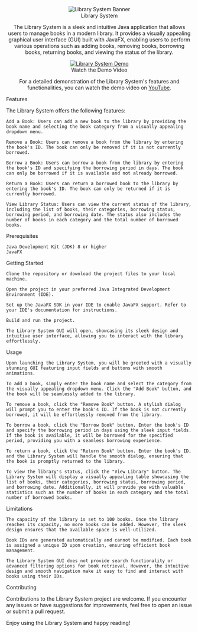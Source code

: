 <div align="center">
  <img src="https://example.com/library-system-banner.png" alt="Library System Banner">
</div>
<center>Library System</center>
<p align="center">
  The Library System is a sleek and intuitive Java application that allows users to manage books in a modern library. It provides a visually appealing graphical user interface (GUI) built with JavaFX, enabling users to perform various operations such as adding books, removing books, borrowing books, returning books, and viewing the status of the library.
</p>
<div align="center">
  <a href="https://www.youtube.com/watch?v=aaieuB-zHxA&t=10s">
    <img src="https://example.com/library-system-demo-thumbnail.png" alt="Library System Demo">
  </a>
</div>
<center>Watch the Demo Video</center>
<p align="center">
  For a detailed demonstration of the Library System's features and functionalities, you can watch the demo video on <a href="https://www.youtube.com/watch?v=aaieuB-zHxA&t=10s">YouTube</a>.
</p>
Features

The Library System offers the following features:

    Add a Book: Users can add a new book to the library by providing the book name and selecting the book category from a visually appealing dropdown menu.

    Remove a Book: Users can remove a book from the library by entering the book's ID. The book can only be removed if it is not currently borrowed.

    Borrow a Book: Users can borrow a book from the library by entering the book's ID and specifying the borrowing period in days. The book can only be borrowed if it is available and not already borrowed.

    Return a Book: Users can return a borrowed book to the library by entering the book's ID. The book can only be returned if it is currently borrowed.

    View Library Status: Users can view the current status of the library, including the list of books, their categories, borrowing status, borrowing period, and borrowing date. The status also includes the number of books in each category and the total number of borrowed books.

Prerequisites

    Java Development Kit (JDK) 8 or higher
    JavaFX

Getting Started

    Clone the repository or download the project files to your local machine.

    Open the project in your preferred Java Integrated Development Environment (IDE).

    Set up the JavaFX SDK in your IDE to enable JavaFX support. Refer to your IDE's documentation for instructions.

    Build and run the project.

    The Library System GUI will open, showcasing its sleek design and intuitive user interface, allowing you to interact with the library effortlessly.

Usage

    Upon launching the Library System, you will be greeted with a visually stunning GUI featuring input fields and buttons with smooth animations.

    To add a book, simply enter the book name and select the category from the visually appealing dropdown menu. Click the "Add Book" button, and the book will be seamlessly added to the library.

    To remove a book, click the "Remove Book" button. A stylish dialog will prompt you to enter the book's ID. If the book is not currently borrowed, it will be effortlessly removed from the library.

    To borrow a book, click the "Borrow Book" button. Enter the book's ID and specify the borrowing period in days using the sleek input fields. If the book is available, it will be borrowed for the specified period, providing you with a seamless borrowing experience.

    To return a book, click the "Return Book" button. Enter the book's ID, and the Library System will handle the smooth dialog, ensuring that the book is promptly returned to the library.

    To view the library's status, click the "View Library" button. The Library System will display a visually appealing table showcasing the list of books, their categories, borrowing status, borrowing period, and borrowing date. Additionally, it will provide you with valuable statistics such as the number of books in each category and the total number of borrowed books.

Limitations

    The capacity of the library is set to 100 books. Once the library reaches its capacity, no more books can be added. However, the sleek design ensures that the available space is well-utilized.

    Book IDs are generated automatically and cannot be modified. Each book is assigned a unique ID upon creation, ensuring efficient book management.

    The Library System GUI does not provide search functionality or advanced filtering options for book retrieval. However, the intuitive design and smooth navigation make it easy to find and interact with books using their IDs.

Contributing

Contributions to the Library System project are welcome. If you encounter any issues or have suggestions for improvements, feel free to open an issue or submit a pull request.

Enjoy using the Library System and happy reading!
